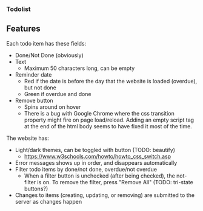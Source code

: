 ### Todolist

## Features
Each todo item has these fields:
 - Done/Not Done (obviously)
 - Text
   - Maximum 50 characters long, can be empty
 - Reminder date
   - Red if the date is before the day that the website is loaded (overdue), but not done
   - Green if overdue and done
 - Remove button
   - Spins around on hover
   - There is a bug with Google Chrome where the css transition property might fire on page load/reload. Adding an empty script tag at the end of the html body seems to have fixed it most of the time.

The website has:
 - Light/dark themes, can be toggled with button (TODO: beautify)
   - https://www.w3schools.com/howto/howto_css_switch.asp
 - Error messages shows up in order, and disappears automatically
 - Filter todo items by done/not done, overdue/not overdue
   - When a filter button is unchecked (after being checked), the not-filter is on. To remove the filter, press "Remove All" (TODO: tri-state buttons?)
 - Changes to items (creating, updating, or removing) are submitted to the server as changes happen